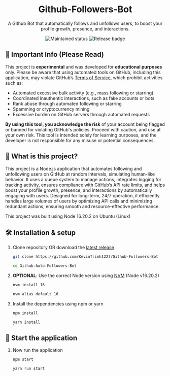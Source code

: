 <div align="center">
  <h1>
    Github-Followers-Bot
  </h1>
</div>
<p align="center">
  A Github Bot that automatically follows and unfollows users, to boost your profile growth, presence, and interactions.
</p>

<div align="center">
  <img src="https://img.shields.io/badge/maintenance-experimental-blue.svg" alt="Maintained status" />
  <img src="https://img.shields.io/github/v/release/KevinTrinh1227/Github-Followers-Bot.svg" alt="Release badge" />
</div>

## 📌 Important Info (Please Read)
This project is **experimental** and was developed for **educational purposes** only. Please be aware that using automated tools on GitHub, including this application, may violate GitHub’s [Terms of Service](https://docs.github.com/en/site-policy/acceptable-use-policies/github-acceptable-use-policies#4-spam-and-inauthentic-activity-on-github), which prohibit activities such as:
* Automated excessive bulk activity (e.g., mass following or starring)
* Coordinated inauthentic interactions, such as fake accounts or bots
* Rank abuse through automated following or starring
* Spamming or cryptocurrency mining
* Excessive burden on GitHub servers through automated requests
  
**By using this tool, you acknowledge the risk** of your account being flagged or banned for violating GitHub's policies. Proceed with caution, and use at your own risk. This tool is intended solely for learning purposes, and the developer is not responsible for any misuse or potential consequences.

## 👥 What is this project?
This project is a Node.js application that automates following and unfollowing users on GitHub at random intervals, simulating human-like behavior. It uses a queue system to manage actions, integrates logging for tracking activity, ensures compliance with GitHub’s API rate limits, and helps boost your profile growth, presence, and interactions by automatically engaging with users. Designed for long-term, 24/7 operation, it efficiently handles large volumes of users by optimizing API calls and minimizing redundant actions, ensuring smooth and resource-effective performance.

This project was built using Node 16.20.2 on Ubuntu (Linux)

## 🛠 Installation & setup

1. Clone repository OR download the [latest release](https://github.com/KevinTrinh1227/Github-Auto-Followers-Bot/releases)

   ```sh
   git clone https://github.com/KevinTrinh1227/Github-Followers-Bot
   ```

   ```sh
   cd Github-Auto-Followers-Bot
   ```

2. **OPTIONAL**: Use the correct Node version using [NVM](https://github.com/nvm-sh/nvm) (Node v16.20.2)

   ```sh
   nvm install 16
   ```

   ```sh
   nvm alias default 16
   ```

3. Install the dependencies using npm or yarn

   ```sh
   npm install
   ```

   ```sh
   yarn install
   ```

## 🚀 Start the application

1. Now run the application

   ```sh
   npm start
   ```

   ```sh
   yarn run start
   ```
